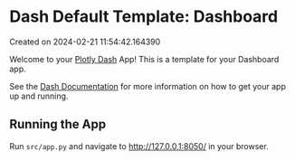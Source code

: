 # Dash Default Template: Dashboard

Created on 2024-02-21 11:54:42.164390

Welcome to your [Plotly Dash](https://plotly.com/dash/) App! This is a template for your Dashboard app.

See the [Dash Documentation](https://dash.plotly.com/introduction) for more information on how to get your app up and running.

## Running the App

Run `src/app.py` and navigate to http://127.0.0.1:8050/ in your browser.